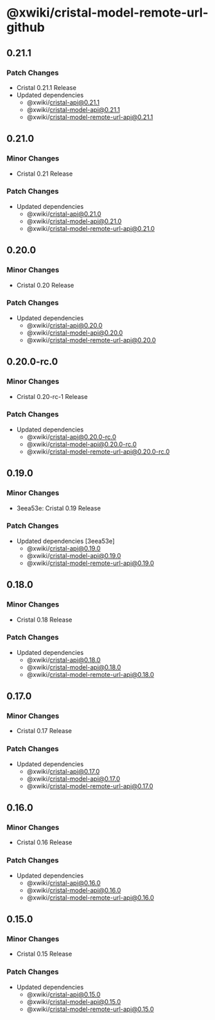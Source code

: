 # @xwiki/cristal-model-remote-url-github

## 0.21.1

### Patch Changes

- Cristal 0.21.1 Release
- Updated dependencies
  - @xwiki/cristal-api@0.21.1
  - @xwiki/cristal-model-api@0.21.1
  - @xwiki/cristal-model-remote-url-api@0.21.1

## 0.21.0

### Minor Changes

- Cristal 0.21 Release

### Patch Changes

- Updated dependencies
  - @xwiki/cristal-api@0.21.0
  - @xwiki/cristal-model-api@0.21.0
  - @xwiki/cristal-model-remote-url-api@0.21.0

## 0.20.0

### Minor Changes

- Cristal 0.20 Release

### Patch Changes

- Updated dependencies
  - @xwiki/cristal-api@0.20.0
  - @xwiki/cristal-model-api@0.20.0
  - @xwiki/cristal-model-remote-url-api@0.20.0

## 0.20.0-rc.0

### Minor Changes

- Cristal 0.20-rc-1 Release

### Patch Changes

- Updated dependencies
  - @xwiki/cristal-api@0.20.0-rc.0
  - @xwiki/cristal-model-api@0.20.0-rc.0
  - @xwiki/cristal-model-remote-url-api@0.20.0-rc.0

## 0.19.0

### Minor Changes

- 3eea53e: Cristal 0.19 Release

### Patch Changes

- Updated dependencies [3eea53e]
  - @xwiki/cristal-api@0.19.0
  - @xwiki/cristal-model-api@0.19.0
  - @xwiki/cristal-model-remote-url-api@0.19.0

## 0.18.0

### Minor Changes

- Cristal 0.18 Release

### Patch Changes

- Updated dependencies
  - @xwiki/cristal-api@0.18.0
  - @xwiki/cristal-model-api@0.18.0
  - @xwiki/cristal-model-remote-url-api@0.18.0

## 0.17.0

### Minor Changes

- Cristal 0.17 Release

### Patch Changes

- Updated dependencies
  - @xwiki/cristal-api@0.17.0
  - @xwiki/cristal-model-api@0.17.0
  - @xwiki/cristal-model-remote-url-api@0.17.0

## 0.16.0

### Minor Changes

- Cristal 0.16 Release

### Patch Changes

- Updated dependencies
  - @xwiki/cristal-api@0.16.0
  - @xwiki/cristal-model-api@0.16.0
  - @xwiki/cristal-model-remote-url-api@0.16.0

## 0.15.0

### Minor Changes

- Cristal 0.15 Release

### Patch Changes

- Updated dependencies
  - @xwiki/cristal-api@0.15.0
  - @xwiki/cristal-model-api@0.15.0
  - @xwiki/cristal-model-remote-url-api@0.15.0
